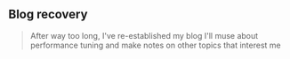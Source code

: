 ## Blog recovery

> After way too long, I've re-established my blog
> I'll muse about performance tuning and make notes on other topics that interest me
